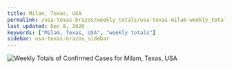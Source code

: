 ```yaml
---
title: Milam, Texas, USA
permalink: /usa-texas-brazos/weekly_totals/usa-texas-milam-weekly_totals.html
last_updated: Dec 8, 2020
keywords: ["Milam, Texas, USA", "weekly totals"]
sidebar: usa-texas-brazos_sidebar
---
```


![Weekly Totals of Confirmed Cases for Milam, Texas, USA](/covid_tracker/images/graphs/usa-texas-milam-weekly_totals_graph.png)
